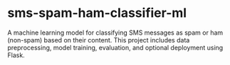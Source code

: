 # sms-spam-ham-classifier-ml
 A machine learning model for classifying SMS messages as spam or ham (non-spam) based on their content. This project includes data preprocessing, model training, evaluation, and optional deployment using Flask.
